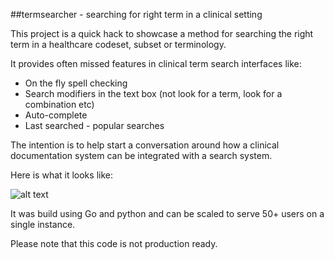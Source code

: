 ##termsearcher - searching for right term in a clinical setting

This project is a quick hack to showcase a method for searching the right term in a healthcare codeset, subset or terminology. 

It provides often missed features in clinical term search interfaces like:
* On the fly spell checking
* Search modifiers in the text box (not look for a term, look for a combination etc)
* Auto-complete 
* Last searched - popular searches

The intention is to help start a conversation around how a clinical documentation system can be integrated with a search system.

Here is what it looks like:

![alt text][logo]

It was build using Go and python and can be scaled to serve 50+ users on a single instance.

Please note that this code is not production ready.

[logo]: https://github.com/healthitinternals/termsearcher/blob/master/about/imgs/sct_srch_01.gif "Quick view on how it works"
